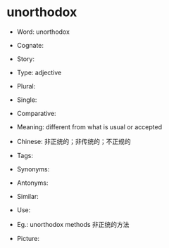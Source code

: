 # unorthodox

- Word: unorthodox
- Cognate: 
- Story: 

- Type: adjective
- Plural: 
- Single: 
- Comparative: 
- Meaning: different from what is usual or accepted
- Chinese: 非正统的；非传统的；不正规的
- Tags: 
- Synonyms: 
- Antonyms: 
- Similar: 
- Use: 
- Eg.: unorthodox methods 非正统的方法
- Picture: 

